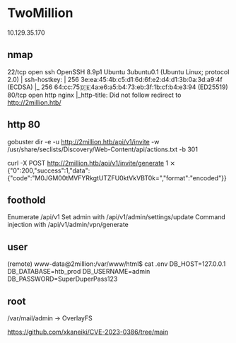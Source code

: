 # TwoMillion

10.129.35.170

## nmap

22/tcp open  ssh     OpenSSH 8.9p1 Ubuntu 3ubuntu0.1 (Ubuntu Linux; protocol 2.0)
| ssh-hostkey: 
|   256 3e:ea:45:4b:c5:d1:6d:6f:e2:d4:d1:3b:0a:3d:a9:4f (ECDSA)
|_  256 64:cc:75:de:4a:e6:a5:b4:73:eb:3f:1b:cf:b4:e3:94 (ED25519)
80/tcp open  http    nginx
|_http-title: Did not follow redirect to http://2million.htb/

## http 80

gobuster dir -e -u http://2million.htb/api/v1/invite -w /usr/share/seclists/Discovery/Web-Content/api/actions.txt -b 301


curl -X POST http://2million.htb/api/v1/invite/generate                                                            1 ⨯
{"0":200,"success":1,"data":{"code":"M0JGM00tMVFYRkgtUTZFU0ktVkVBT0k=","format":"encoded"}}                                              

## foothold

Enumerate /api/v1
Set admin with /api/v1/admin/settings/update
Command injection with /api/v1/admin/vpn/generate

## user

(remote) www-data@2million:/var/www/html$ cat .env
DB_HOST=127.0.0.1
DB_DATABASE=htb_prod
DB_USERNAME=admin
DB_PASSWORD=SuperDuperPass123

## root

/var/mail/admin
-> OverlayFS

https://github.com/xkaneiki/CVE-2023-0386/tree/main